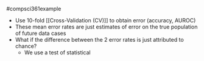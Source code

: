 #compsci361example 
- Use 10-fold [[Cross-Validation (CV)]] to obtain error (accuracy, AUROC)
- These mean error rates are just estimates of error on the true population of future data cases
- What if the difference between the 2 error rates is just attributed to chance?
	- We use a test of statistical 
